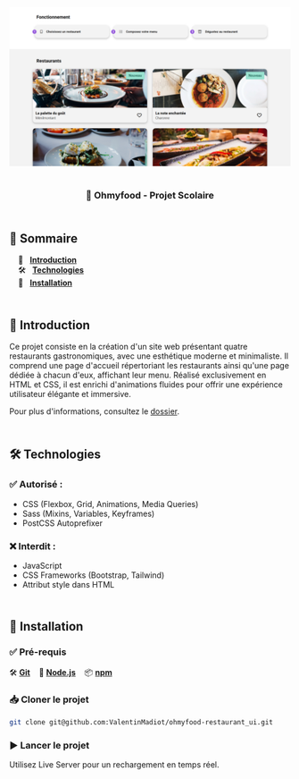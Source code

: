 <div align="center">  
    <a href="https://ohmyfood-restaurant-vm.netlify.app
    " target="_blank">  
      <img src=".docs/preview.png" alt="Aperçu du projet">  
    </a>
    </br>  
    </br>  
  <h3 align="center">🍴 Ohmyfood - Projet Scolaire</h3>  
</div>

## <br /> 📌 Sommaire

&nbsp;&nbsp;&nbsp; 🎨 &nbsp; [**Introduction**](#introduction)<br />
&nbsp;&nbsp;&nbsp; 🛠️ &nbsp; [**Technologies**](#technologies)<br />
&nbsp;&nbsp;&nbsp; 🚀 &nbsp; [**Installation**](#installation)<br />

## <br /> <a name="introduction">🎨 Introduction</a>

Ce projet consiste en la création d'un site web présentant quatre restaurants gastronomiques, avec une esthétique moderne et minimaliste. Il comprend une page d'accueil répertoriant les restaurants ainsi qu'une page dédiée à chacun d'eux, affichant leur menu. Réalisé exclusivement en HTML et CSS, il est enrichi d'animations fluides pour offrir une expérience utilisateur élégante et immersive.

Pour plus d'informations, consultez le [dossier](/docs/).

## <br /> <a name="technologies">🛠️ Technologies</a>

### ✅ **Autorisé :**

- CSS (Flexbox, Grid, Animations, Media Queries)
- Sass (Mixins, Variables, Keyframes)
- PostCSS Autoprefixer

### ❌ **Interdit :**

- JavaScript
- CSS Frameworks (Bootstrap, Tailwind)
- Attribut style dans HTML

## <br /> <a name="installation">🚀 Installation</a>

### ✅ Pré-requis

🛠️ [**Git**](https://git-scm.com/) &nbsp;&nbsp;
🔧 [**Node.js**](https://nodejs.org/fr) &nbsp;&nbsp;
📦 [**npm**](https://www.npmjs.com/)

### 📥 Cloner le projet

```bash
git clone git@github.com:ValentinMadiot/ohmyfood-restaurant_ui.git
```

### ▶️ Lancer le projet

Utilisez Live Server pour un rechargement en temps réel.
